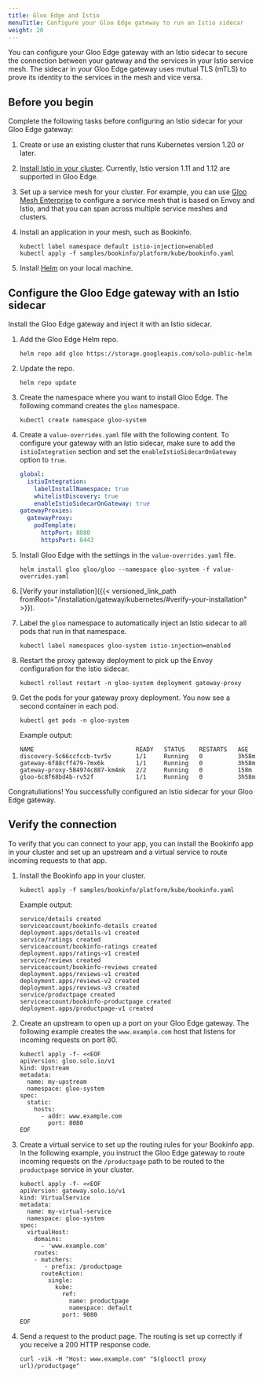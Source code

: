 ```yaml
---
title: Gloo Edge and Istio
menuTitle: Configure your Gloo Edge gateway to run an Istio sidecar 
weight: 20
---
```


You can configure your Gloo Edge gateway with an Istio sidecar to secure the connection between your gateway and the services in your Istio service mesh. The sidecar in your Gloo Edge gateway uses mutual TLS (mTLS) to prove its identity to the services in the mesh and vice versa.

## Before you begin

Complete the following tasks before configuring an Istio sidecar for your Gloo Edge gateway: 

1. Create or use an existing cluster that runs Kubernetes version 1.20 or later. 
2. [Install Istio in your cluster](https://istio.io/latest/docs/setup/getting-started/). Currently, Istio version 1.11 and 1.12 are supported in Gloo Edge.
3. Set up a service mesh for your cluster. For example, you can use [Gloo Mesh Enterprise](https://docs.solo.io/gloo-mesh-enterprise/latest/getting_started/managed_kubernetes/) to configure a service mesh that is based on Envoy and Istio, and that you can span across multiple service meshes and clusters. 
4. Install an application in your mesh, such as Bookinfo. 
   ```shell
   kubectl label namespace default istio-injection=enabled
   kubectl apply -f samples/bookinfo/platform/kube/bookinfo.yaml
   ```
   
5. Install [Helm](https://helm.sh/docs/intro/install/) on your local machine.

## Configure the Gloo Edge gateway with an Istio sidecar

Install the Gloo Edge gateway and inject it with an Istio sidecar. 

1. Add the Gloo Edge Helm repo. 
   ```shell
   helm repo add gloo https://storage.googleapis.com/solo-public-helm
   ```
   
2. Update the repo. 
   ```shell
   helm repo update
   ```
   
3. Create the namespace where you want to install Gloo Edge. The following command creates the `gloo` namespace.
   ```shell
   kubectl create namespace gloo-system
   ```
   
4. Create a `value-overrides.yaml` file with the following content. To configure your gateway with an Istio sidecar, make sure to add the `istioIntegration` section and set the `enableIstioSidecarOnGateway` option to `true`. 
   ```yaml
   global:
     istioIntegration:
       labelInstallNamespace: true
       whitelistDiscovery: true
       enableIstioSidecarOnGateway: true
   gatewayProxies:
     gatewayProxy:
       podTemplate: 
         httpPort: 8080
         httpsPort: 8443
   ```
   
5. Install Gloo Edge with the settings in the `value-overrides.yaml` file.  
   ```shell
   helm install gloo gloo/gloo --namespace gloo-system -f value-overrides.yaml
   ```
   
6. [Verify your installation]({{< versioned_link_path fromRoot="/installation/gateway/kubernetes/#verify-your-installation" >}}). 
8. Label the `gloo` namespace to automatically inject an Istio sidecar to all pods that run in that namespace. 
   ```shell
   kubectl label namespaces gloo-system istio-injection=enabled
   ```
   
9. Restart the proxy gateway deployment to pick up the Envoy configuration for the Istio sidecar. 
   ```shell
   kubectl rollout restart -n gloo-system deployment gateway-proxy
   ```
   
10. Get the pods for your gateway proxy deployment. You now see a second container in each pod. 
    ```shell
    kubectl get pods -n gloo-system
    ```
    
    Example output: 
    ```
    NAME                             READY   STATUS    RESTARTS   AGE
    discovery-5c66ccfccb-tvr5v       1/1     Running   0          3h58m
    gateway-6f88cff479-7mx6k         1/1     Running   0          3h58m
    gateway-proxy-584974c887-km4mk   2/2     Running   0          158m
    gloo-6c8f68bd4b-rv52f            1/1     Running   0          3h58m
    ```

Congratuliations! You successfully configured an Istio sidecar for your Gloo Edge gateway. 

## Verify the connection 

To verify that you can connect to your app, you can install the Bookinfo app in your cluster and set up an upstream and a virtual service to route incoming requests to that app. 

1. Install the Bookinfo app in your cluster. 
   ```shell
   kubectl apply -f samples/bookinfo/platform/kube/bookinfo.yaml
   ```
   
   Example output: 
   ```
   service/details created
   serviceaccount/bookinfo-details created
   deployment.apps/details-v1 created
   service/ratings created
   serviceaccount/bookinfo-ratings created
   deployment.apps/ratings-v1 created
   service/reviews created
   serviceaccount/bookinfo-reviews created
   deployment.apps/reviews-v1 created
   deployment.apps/reviews-v2 created
   deployment.apps/reviews-v3 created
   service/productpage created
   serviceaccount/bookinfo-productpage created
   deployment.apps/productpage-v1 created
   ```
   
2. Create an upstream to open up a port on your Gloo Edge gateway. The following example creates the `www.example.com` host that listens for incoming requests on port 80. 
   ```shell
   kubectl apply -f- <<EOF
   apiVersion: gloo.solo.io/v1
   kind: Upstream
   metadata:
     name: my-upstream
     namespace: gloo-system
   spec:
     static:
       hosts:
         - addr: www.example.com
           port: 8080
   EOF
   ```
   
3. Create a virtual service to set up the routing rules for your Bookinfo app. In the following example, you instruct the Gloo Edge gateway to route incoming requests on the `/productpage` path to be routed to the `productpage` service in your cluster. 
   ```shell
   kubectl apply -f- <<EOF
   apiVersion: gateway.solo.io/v1
   kind: VirtualService
   metadata:
     name: my-virtual-service
     namespace: gloo-system
   spec:
     virtualHost:
       domains:
         - 'www.example.com'
       routes:
       - matchers:
          - prefix: /productpage
         routeAction:
           single:
             kube:
               ref:
                 name: productpage
                 namespace: default
               port: 9080
   EOF            
   ```
   
4. Send a request to the product page. The routing is set up correctly if you receive a 200 HTTP response code. 
   ```shell
   curl -vik -H "Host: www.example.com" "$(glooctl proxy url)/productpage" 
   ```
   
